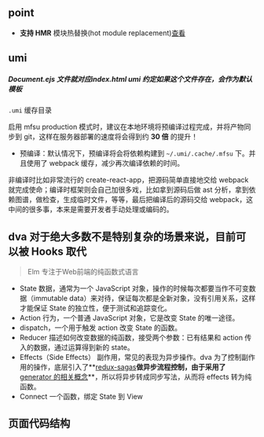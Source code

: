 ## point

- **支持 HMR** 模块热替换(hot module replacement)[查看](https://webpack.js.org/concepts/hot-module-replacement/)

## umi

##### Document.ejs 文件就对应index.html umi 约定如果这个文件存在，会作为默认模板

`.umi` 缓存目录

启用 mfsu production 模式时，建议在本地环境将预编译过程完成，并将产物同步到 git，这样在服务器部署的速度将会得到约 **30 倍** 的提升！

- 预编译：默认情况下，预编译将会将依赖构建到 `~/.umi/.cache/.mfsu` 下。并且使用了 webpack 缓存，减少再次编译依赖的时间。

非编译时比如非常流行的 create-react-app，把源码简单直接地交给 webpack 就完成使命；编译时框架则会自己加很多戏，比如拿到源码后做 ast 分析，拿到依赖图谱，做检查，生成临时文件，等等，最后把编译后的源码交给 webpack，这中间的很多事，本来是需要开发者手动处理或编码的。

## dva 对于绝大多数不是特别复杂的场景来说，**目前可以被 Hooks 取代**

> Elm 专注于Web前端的纯函数式语言

- State 数据，通常为一个 JavaScript 对象，操作的时候每次都要当作不可变数据（immutable data）来对待，保证每次都是全新对象，没有引用关系，这样才能保证 State 的独立性，便于测试和追踪变化。
- Action 行为，一个普通 JavaScript 对象，它是改变 State 的唯一途径。
- dispatch，一个用于触发 action 改变 State 的函数。
- Reducer 描述如何改变数据的纯函数，接受两个参数：已有结果和 action 传入的数据，通过运算得到新的 state。
- Effects（Side Effects） 副作用，常见的表现为异步操作。dva 为了控制副作用的操作，底层引入了**[redux-sagas](https://link.zhihu.com/?target=http%3A//superraytin.github.io/redux-saga-in-chinese)**做异步流程控制，由于采用了**[generator 的相关概念](https://link.zhihu.com/?target=http%3A//www.ruanyifeng.com/blog/2015/04/generator.html)**，所以将异步转成同步写法，从而将 effects 转为纯函数。
- Connect 一个函数，绑定 State 到 View

## 页面代码结构

